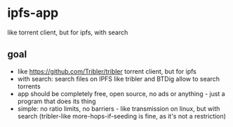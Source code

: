 # ipfs-app
like torrent client, but for ipfs, with search

## goal

- like https://github.com/Tribler/tribler torrent client, but for ipfs
- with search: search files on IPFS like tribler and BTDig allow to search torrents
- app should be completely free, open source, no ads or anything - just a program that does its thing
- simple: no ratio limits, no barriers - like transmission on linux, but with search (tribler-like more-hops-if-seeding is fine, as it's not a restriction)
